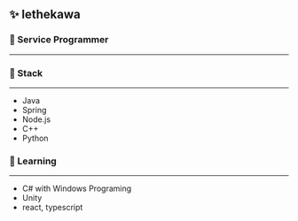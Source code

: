 ✨ lethekawa
---
### 💬 Service Programmer
---
### 🔭 Stack
---
  * Java           
  * Spring         
  * Node.js        
  * C++            
  * Python      
  
### 🌱 Learning
---
  * C# with Windows Programing
  * Unity
  * react, typescript
